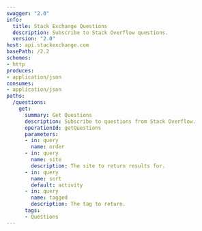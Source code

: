 ```yaml
---
swagger: "2.0"
info:
  title: Stack Exchange Questions
  description: Subscribe to Stack Overflow questions.
  version: "2.0"
host: api.stackexchange.com
basePath: /2.2
schemes:
- http
produces:
- application/json
consumes:
- application/json
paths:
  /questions:
    get:
      summary: Get Questions
      description: Subscribe to questions from Stack Overflow.
      operationId: getQuestions
      parameters:
      - in: query
        name: order
      - in: query
        name: site
        description: The site to return results for.
      - in: query
        name: sort
        default: activity
      - in: query
        name: tagged
        description: The tag to return.
      tags:
      - Questions
---
```

